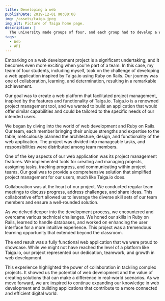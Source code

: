 ```yaml
---
title: Developing a web
publishDate: 2019-12-01 00:00:00
img: /assets/taiga.jpeg
img_alt: Picture of Taiga home page.
description: |
  The university made groups of four, and each group had to develop a web page similar to taiga.io.
tags:
  - Web
  - API
---
```


Embarking on a web development project is a significant undertaking, and it becomes even more exciting when you're part of a team. In this case, my team of four students, including myself, took on the challenge of developing a web application inspired by Taiga.io using Ruby on Rails. Our journey was one of collaboration, learning, and determination, resulting in a remarkable achievement.

Our goal was to create a web platform that facilitated project management, inspired by the features and functionality of Taiga.io. Taiga.io is a renowned project management tool, and we wanted to build an application that would offer similar capabilities and could be tailored to the specific needs of our intended users.

We began by diving into the world of web development and Ruby on Rails. Our team, each member bringing their unique strengths and expertise to the table, meticulously planned the architecture, design, and functionality of the web application. The project was divided into manageable tasks, and responsibilities were distributed among team members.

One of the key aspects of our web application was its project management features. We implemented tools for creating and managing projects, assigning tasks, tracking progress, and communicating within project teams. Our goal was to provide a comprehensive solution that simplified project management for our users, much like Taiga.io does.

Collaboration was at the heart of our project. We conducted regular team meetings to discuss progress, address challenges, and share ideas. This collaborative effort allowed us to leverage the diverse skill sets of our team members and ensure a well-rounded solution.

As we delved deeper into the development process, we encountered and overcame various technical challenges. We honed our skills in Ruby on Rails, learned to handle databases, and worked on enhancing the user interface for a more intuitive experience. This project was a tremendous learning opportunity that extended beyond the classroom.

The end result was a fully functional web application that we were proud to showcase. While we might not have reached the level of a platform like Taiga.io, our project represented our dedication, teamwork, and growth in web development.

This experience highlighted the power of collaboration in tackling complex projects. It showed us the potential of web development and the value of creating solutions that can make a difference in real-world scenarios. As we move forward, we are inspired to continue expanding our knowledge in web development and building applications that contribute to a more connected and efficient digital world.

